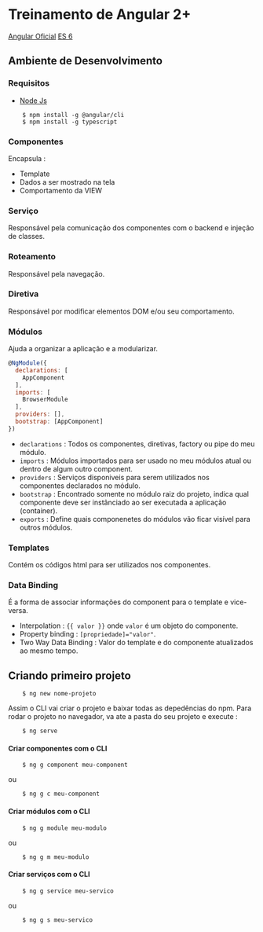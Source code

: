# Treinamento de Angular 2+
[Angular Oficial][angular]
[ES 6][es6]
## Ambiente de Desenvolvimento
### Requisitos
* [Node Js][node]

``` shell
    $ npm install -g @angular/cli
    $ npm install -g typescript
```
### Componentes
Encapsula : 
* Template
* Dados a ser mostrado na tela
* Comportamento da VIEW

### Serviço
Responsável pela comunicação dos componentes com o backend e injeção de classes.

### Roteamento
Responsável pela navegação.

### Diretiva
Responsável por modificar elementos DOM e/ou seu comportamento.

### Módulos
Ajuda a organizar a aplicação e a modularizar.

``` js
@NgModule({
  declarations: [
    AppComponent
  ],
  imports: [
    BrowserModule
  ],
  providers: [],
  bootstrap: [AppComponent]
})
```
* `declarations` : Todos os componentes, diretivas, factory ou pipe do meu módulo.
* `imports` : Módulos importados para ser usado no meu módulos atual ou dentro de algum outro component.
* `providers` : Serviços disponiveis para serem utilizados nos componentes declarados no módulo.
* `bootstrap` : Encontrado somente no módulo raiz do projeto, indica qual componente deve ser instânciado ao ser executada a aplicação (container).
* `exports` : Define quais componenetes do módulos vão ficar visível para outros módulos.

### Templates 
Contém os códigos html para ser utilizados nos componentes.

### Data Binding 
É a forma de associar informações do component para o template e vice-versa.
* Interpolation : `{{ valor }}` onde `valor` é um objeto do componente.
* Property binding : `[propriedade]="valor"`.
* Two Way Data Binding : Valor do template e do componente atualizados ao mesmo tempo.

## Criando primeiro projeto

```shell
    $ ng new nome-projeto
```
Assim o CLI vai criar o projeto e baixar todas as depedências do npm.
Para rodar o projeto no navegador, va ate a pasta do seu projeto e execute :

```shell
    $ ng serve
```

#### Criar componentes com o CLI

``` Shell
    $ ng g component meu-component
```

ou

``` Shell
    $ ng g c meu-component
```
#### Criar módulos com o CLI

``` Shell
    $ ng g module meu-modulo
```

ou

``` Shell
    $ ng g m meu-modulo
```

#### Criar serviços com o CLI

``` Shell
    $ ng g service meu-servico
```

ou

``` Shell
    $ ng g s meu-servico
```

[angular]: https://angular.io/
[node]: https://nodejs.org
[es6]: http://es6-features.org/#Constants